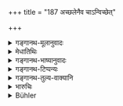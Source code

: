 +++
title = "187 अच्छलेनैव चाऽन्विच्छेत्"

+++

<details><summary>गङ्गानथ-मूलानुवादः</summary>

In doubtful cases he should try to obtain it without artifice and in a friendly manner; or having ascertained his character, he should settle the matter by gentle means.—(187)
</details>

<details><summary>मेधातिथिः</summary>

(अग्रे व्याख्यानम्।)
</details>

<details><summary>गङ्गानथ-भाष्यानुवादः</summary>

(This verse, as also the *Bhāṣya* on it is wanting in *Mandalik, S, N and I. O*.)
</details>

<details><summary>गङ्गानथ-टिप्पन्यः</summary>

“According to Nārāyaṇa, the verse refers to cases where one believes a deposit to be with another but has not made it over himself; according to Govindarāja and Kullūka, to cases where there may be error. Govindarāja and Kullūka think that the person who should act in the manner described is the king, and they explain ‘*anvicchet* by ‘he should decide.’ Nārāyaṇa and Rāghavānanda, on the other hand, think that the depositor should act thus.”—Buhler.

This verse has been omitted entirely by Medhātithi; neither the verse nor its commentary is found in the Mss.

This verse is quoted in *Vivādaratnākara* (p. 94), according to which the verse refers to what the depositors should do; it means that ‘the depository should keep the deposit honestly and lovingly; all the more so if the depositor is found to be a man of thoroughly good character.’

It is also quoted in *Parāśaramādhava* (Vyavahāra, p. 209), which says that this lays down what should be done by the successor of the depositor, if the depository does not of his own accord, surrender the deposit, after the depositor’s death.
</details>

<details><summary>गङ्गानथ-तुल्य-वाक्यानि</summary>

*Bṛhaspati* (12.14).—‘When a dispute arises with regard to a deposit
privately made, the performance of an ordeal is ordained for both parties, to establish the facts of the case.’

*Nārada* (2.11).—‘The rightful owner shall try to recover the deposit
amicably, without resorting to stratagems. Or, he shall explore the depositary’s mode of living and cause him to restore it by friendly expostulations.’
</details>

<details><summary>भारुचिः</summary>

अविदितं स्वयं प्रयच्छतो यदि तद्गतः कश्चित् कर्णेजपात् संशयः स्यात्, तत **अच्छलेनैव** तस्य **वृत्तिं विचार्य**, तदधिगमो विज्ञेयः, निक्षेपधारिणा प्रज्ञाय ॥ ८.१८६ ॥
</details>

<details><summary>Bühler</summary>

187	And (in doubtful cases) he should try to obtain that object by friendly means, without (having recourse to) artifice, or having inquired into (depositary's) conduct, he should settle (the matter) with gentle means.
</details>
